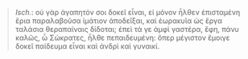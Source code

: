 

>  *Isch.*: οὐ γὰρ ἀγαπητόν σοι δοκεῖ εἶναι, εἰ μόνον ἦλθεν ἐπισταμένη ἔρια παραλαβοῦσα ἱμάτιον ἀποδεῖξαι, καὶ ἑωρακυῖα ὡς ἔργα ταλάσια θεραπαίναις δίδοται; ἐπεὶ τά γε ἀμφὶ γαστέρα, ἔφη, πάνυ καλῶς, ὦ Σώκρατες, ἦλθε πεπαιδευμένη: ὅπερ μέγιστον ἔμοιγε δοκεῖ παίδευμα εἶναι καὶ ἀνδρὶ καὶ γυναικί.